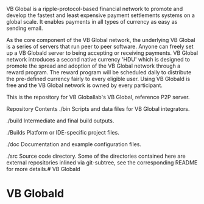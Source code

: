 VB Global is a ripple-protocol-based financial network to promote and develop the fastest and least expensive payment settlements systems on a global scale. It enables payments in all types of currency as easy as sending email.

As the core component of the VB Global network, the underlying VB Global is a series of servers that run peer to peer software. Anyone can freely set up a VB Globald server to being accepting or receiving payments. VB Global network introduces a second native currency 'HDU' which is designed to promote the spread and adoption of the VB Global network through a reward program. The reward program will be scheduled daily to distribute the pre-defined currency fairly to every eligible user. Using VB Globald is free and the VB Global network is owned by every participant.

This is the repository for VB Globallab's VB Global, reference P2P server.

Repository Contents
./bin
Scripts and data files for VB Global integrators.

./build
Intermediate and final build outputs.

./Builds
Platform or IDE-specific project files.

./doc
Documentation and example configuration files.

./src
Source code directory. Some of the directories contained here are external repositories inlined via git-subtree, see the corresponding README for more details.# VB Globald
# VB Globald
